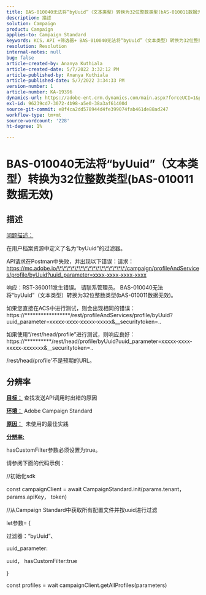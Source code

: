 ```yaml
---
title: BAS-010040无法将“byUuid”（文本类型）转换为32位整数类型(bAS-010011数据无效)
description: 描述
solution: Campaign
product: Campaign
applies-to: Campaign Standard
keywords: KCS，API +筛选器+ BAS-010040无法将“byUuid”（文本类型）转换为32位整数类型(bAS-010011数据无效)
resolution: Resolution
internal-notes: null
bug: false
article-created-by: Ananya Kuthiala
article-created-date: 5/7/2022 3:32:12 PM
article-published-by: Ananya Kuthiala
article-published-date: 5/7/2022 3:34:33 PM
version-number: 1
article-number: KA-19396
dynamics-url: https://adobe-ent.crm.dynamics.com/main.aspx?forceUCI=1&pagetype=entityrecord&etn=knowledgearticle&id=6bbfd5d7-1ace-ec11-a7b5-0022480a8e40
exl-id: 96239cd7-3072-4b98-a5e0-38a3af61400d
source-git-commit: e8f4ca2dd578944d4fe399074fab461de88ad247
workflow-type: tm+mt
source-wordcount: '228'
ht-degree: 1%

---
```


# BAS-010040无法将“byUuid”（文本类型）转换为32位整数类型(bAS-010011数据无效)

## 描述


<u>问题描述：</u>

在用户档案资源中定义了名为“byUuid”的过滤器。

API请求在Postman中失败，并出现以下错误：请求：https://mc.adobe.io/\*\*\*\*\*\*\*\*\*\*\*\*\*\*\*\*/campaign/profileAndServices/profile/byUuid?uuid_parameter=xxxx-xxxx-xxxx-xxxx

响应：RST-360011发生错误。 请联系管理员。
BAS-010040无法将“byUuid”（文本类型）转换为32位整数类型(bAS-010011数据无效)。

如果您直接在ACS中进行测试，则会出现相同的错误：https://\*\*\*\*\*\*\*\*\*\*\*\*\*\*\*\*\*/rest/profileAndServices/profile/byUuid?uuid_parameter=xxxxx-xxxx-xxxxx-xxxxx&amp;__securitytoken=..

如果使用“/rest/head/profile”进行测试，则响应良好：https://\*\*\*\*\*\*\*\*\*\*/rest/head/profile/byUuid?uuid_parameter=xxxxx-xxxx-xxxxx-xxxxxxx&amp;__securitytoken=..

/rest/head/profile&#39;不是预期的URL。


## 分辨率


<b><u>目标：</u></b> 查找发送API调用时出错的原因

<b><u>环境：</u></b> Adobe Campaign Standard

<b><u>原因：</u></b>  未使用的最佳实践

<b><u>分辨率:</u></b>



hasCustomFilter参数必须设置为true。

请参阅下面的代码示例：

//初始化sdk

const campaignClient = await CampaignStandard.init(params.tenant， params.apiKey， token)

//从Campaign Standard中获取所有配置文件并按uuid进行过滤

let参数= {

过滤器：“byUuid”、

uuid_parameter:

uuid， hasCustomFilter:true

}

const profiles = wait campaignClient.getAllProfiles(parameters)
